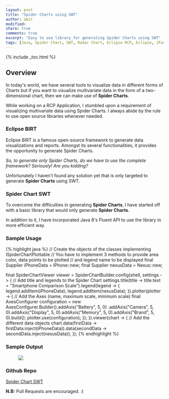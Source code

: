 ```yaml
---
layout: post
title: "Spider Charts using SWT"
author: amit
modified:
share: true
comments: true
excerpt: "Easy to use library for generating Spider Charts using SWT"
tags: [Java, Spider Chart, SWT, Radar Chart, Eclipse RCP, Eclipse, JFace]
---
```


{% include _toc.html %}

## Overview

In today's world, we have several tools to visualize data in different forms of Charts but if you want to visualize multivariate data in the form of a two-dimensional chart, then we can make use of **Spider Charts**.

While working on a RCP Application, I stumbled upon a requirement of visualizing multivariate data using Spider Charts. I always abide by the rule to use open source libraries whenever needed.

### Eclipse BIRT

Eclipse BIRT is a famous open-source framework to generate data visualizations and reports. Amongst its several functionalities, it provides the opportunity to generate Spider Charts.

*So, to generate only Spider Charts, do we have to use the complete framework? Seriously! Are you kidding?*

Unfortunately I haven't found any solution yet that is only targeted to generate **Spider Charts** using SWT.

### Spider Chart SWT

To overcome the difficulties in generating **Spider Charts**, I have started off with a basic library that would only generate **Spider Charts**.

In addition to it, I have incorporated Java 8's Fluent API to use the library in more efficient way.

### Sample Usage

{% highlight java %}
// Create the objects of the classes implementing ISpiderChartPlottable
// You have to implement 3 methods to provide area color, data points to be plotted
// and legend name to be displayed
final Supplier<ISpiderChartPlottable> iPhoneData = IPhone::new;
final Supplier<ISpiderChartPlottable> nexusData = Nexus::new;

final SpiderChartViewer viewer = SpiderChartBuilder.config(shell, settings -> {
    // Add title and legends to the Spider Chart
    settings.title(title -> title.text = "Smartphone Comparison Scale").legend(legend -> {
        legend.addItem(iPhoneData);
        legend.addItem(nexusData);
    }).plotter(plotter -> {
        // Add the Axes (name, maximum scale, minimum scale)
        final AxesConfigurer configuration = new AxesConfigurer.Builder().addAxis("Battery", 5, 0)
                .addAxis("Camera", 5, 0).addAxis("Display", 5, 0).addAxis("Memory", 5, 0).addAxis("Brand", 5, 0).build();
        plotter.use(configuration);
    });
}).viewer(chart -> {
    // Add the different data objects
    chart.data(firstData -> firstData.inject(iPhoneData)).data(secondData -> secondData.inject(nexusData));
});
{% endhighlight %}

### Sample Output

<figure>
	<img src="http://s8.postimg.org/708bj2jhh/Screen_Shot_2016_02_06_at_11_34_58_AM.png">
</figure>

### Github Repo

<a markdown="0" href="https://github.com/amitjoy/Spider-Chart-SWT.git" class="btn" target="_blank">Spider Chart SWT</a>

**N.B:** Pull Requests are encouraged. :)
